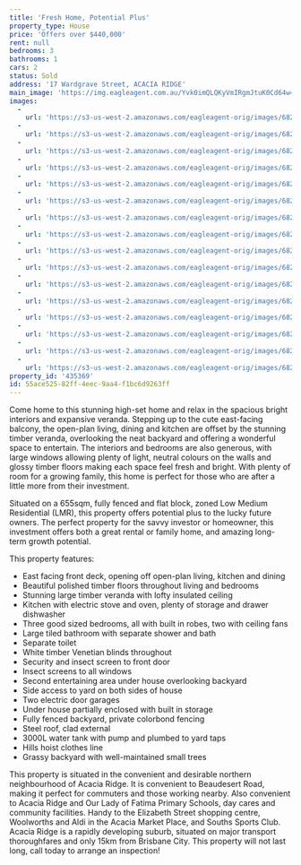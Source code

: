 ```yaml
---
title: 'Fresh Home, Potential Plus'
property_type: House
price: 'Offers over $440,000'
rent: null
bedrooms: 3
bathrooms: 1
cars: 2
status: Sold
address: '17 Wardgrave Street, ACACIA RIDGE'
main_image: 'https://img.eagleagent.com.au/Yvk0imQLQKyVmIRgmJtuK0Cd64w=/1280x854/smart/https://s3-us-west-2.amazonaws.com/eagleagent-orig/images/6823739/123296366-image-M.jpg'
images:
  -
    url: 'https://s3-us-west-2.amazonaws.com/eagleagent-orig/images/6823754/123296366-image-P.jpg'
  -
    url: 'https://s3-us-west-2.amazonaws.com/eagleagent-orig/images/6823753/123296366-image-O.jpg'
  -
    url: 'https://s3-us-west-2.amazonaws.com/eagleagent-orig/images/6823752/123296366-image-N.jpg'
  -
    url: 'https://s3-us-west-2.amazonaws.com/eagleagent-orig/images/6823751/123296366-image-L.jpg'
  -
    url: 'https://s3-us-west-2.amazonaws.com/eagleagent-orig/images/6823750/123296366-image-K.jpg'
  -
    url: 'https://s3-us-west-2.amazonaws.com/eagleagent-orig/images/6823749/123296366-image-J.jpg'
  -
    url: 'https://s3-us-west-2.amazonaws.com/eagleagent-orig/images/6823748/123296366-image-I.jpg'
  -
    url: 'https://s3-us-west-2.amazonaws.com/eagleagent-orig/images/6823747/123296366-image-H.jpg'
  -
    url: 'https://s3-us-west-2.amazonaws.com/eagleagent-orig/images/6823746/123296366-image-G.jpg'
  -
    url: 'https://s3-us-west-2.amazonaws.com/eagleagent-orig/images/6823745/123296366-image-F.jpg'
  -
    url: 'https://s3-us-west-2.amazonaws.com/eagleagent-orig/images/6823744/123296366-image-E.jpg'
  -
    url: 'https://s3-us-west-2.amazonaws.com/eagleagent-orig/images/6823743/123296366-image-D.jpg'
  -
    url: 'https://s3-us-west-2.amazonaws.com/eagleagent-orig/images/6823742/123296366-image-C.jpg'
  -
    url: 'https://s3-us-west-2.amazonaws.com/eagleagent-orig/images/6823741/123296366-image-B.jpg'
  -
    url: 'https://s3-us-west-2.amazonaws.com/eagleagent-orig/images/6823740/123296366-image-A.jpg'
  -
    url: 'https://s3-us-west-2.amazonaws.com/eagleagent-orig/images/6823739/123296366-image-M.jpg'
property_id: '435369'
id: 55ace525-82ff-4eec-9aa4-f1bc6d9263ff
---
```

Come home to this stunning high-set home and relax in the spacious bright interiors and expansive veranda. Stepping up to the cute east-facing balcony, the open-plan living, dining and kitchen are offset by the stunning timber veranda, overlooking the neat backyard and offering a wonderful space to entertain. The interiors and bedrooms are also generous, with large windows allowing plenty of light, neutral colours on the walls and glossy timber floors making each space feel fresh and bright. With plenty of room for a growing family, this home is perfect for those who are after a little more from their investment.

Situated on a 655sqm, fully fenced and flat block, zoned Low Medium Residential (LMR), this property offers potential plus to the lucky future owners. The perfect property for the savvy investor or homeowner, this investment offers both a great rental or family home, and amazing long-term growth potential.

This property features:

*  East facing front deck, opening off open-plan living, kitchen and dining
*  Beautiful polished timber floors throughout living and bedrooms
*  Stunning large timber veranda with lofty insulated ceiling
*  Kitchen with electric stove and oven, plenty of storage and drawer dishwasher
*  Three good sized bedrooms, all with built in robes, two with ceiling fans
*  Large tiled bathroom with separate shower and bath
*  Separate toilet
*  White timber Venetian blinds throughout
*  Security and insect screen to front door
*  Insect screens to all windows
*  Second entertaining area under house overlooking backyard
*  Side access to yard on both sides of house
*  Two electric door garages
*  Under house partially enclosed with built in storage
*  Fully fenced backyard, private colorbond fencing
*  Steel roof, clad external
*  3000L water tank with pump and plumbed to yard taps
*  Hills hoist clothes line
*  Grassy backyard with well-maintained small trees

This property is situated in the convenient and desirable northern neighbourhood of Acacia Ridge. It is convenient to Beaudesert Road, making it perfect for commuters and those working nearby. Also convenient to Acacia Ridge and Our Lady of Fatima Primary Schools, day cares and community facilities. Handy to the Elizabeth Street shopping centre, Woolworths and Aldi in the Acacia Market Place, and Souths Sports Club. Acacia Ridge is a rapidly developing suburb, situated on major transport thoroughfares and only 15km from Brisbane City. This property will not last long, call today to arrange an inspection!